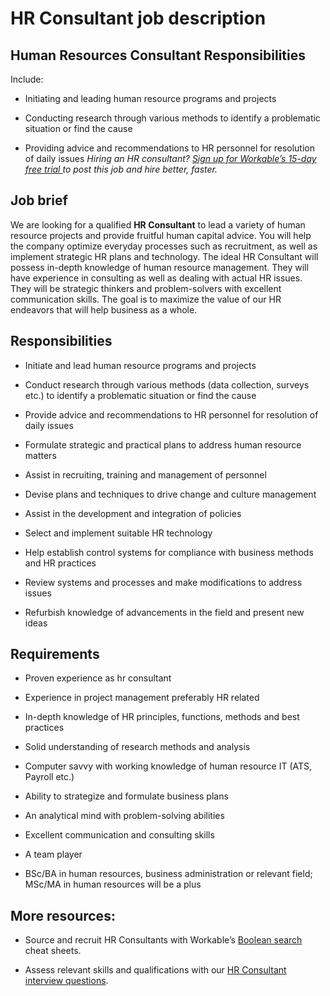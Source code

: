 # HR Consultant job description


## Human Resources Consultant Responsibilities

Include:

* Initiating and leading human resource programs and projects

* Conducting research through various methods to identify a problematic situation or find the cause

* Providing advice and recommendations to HR personnel for resolution of daily issues
<em>Hiring an HR consultant? <a href="https://www.workable.com/post-jobs-for-free/customize?wid=3693&amp;utm_page=hr-consultant-job-description&amp;utm_program=ad-unit-right&amp;utm_tracking=job-descriptions-human-resources-job-descriptions">Sign up for Workable’s 15-day free trial</a><a href="https://www.workable.com/recruiting-software/?utm_page=hr-consultant-job-description&amp;utm_program=cta-text&amp;utm_type=ats"> </a>to post this job and hire better, faster.</em>


## Job brief

We are looking for a qualified <b>HR Consultant</b> to lead a variety of human resource projects and provide fruitful human capital advice. You will help the company optimize everyday processes such as recruitment, as well as implement strategic HR plans and technology.
The ideal HR Consultant will possess in-depth knowledge of human resource management. They will have experience in consulting as well as dealing with actual HR issues. They will be strategic thinkers and problem-solvers with excellent communication skills.
The goal is to maximize the value of our HR endeavors that will help business as a whole.


## Responsibilities

* Initiate and lead human resource programs and projects

* Conduct research through various methods (data collection, surveys etc.) to identify a problematic situation or find the cause

* Provide advice and recommendations to HR personnel for resolution of daily issues

* Formulate strategic and practical plans to address human resource matters

* Assist in recruiting, training and management of personnel

* Devise plans and techniques to drive change and culture management

* Assist in the development and integration of policies

* Select and implement suitable HR technology

* Help establish control systems for compliance with business methods and HR practices

* Review systems and processes and make modifications to address issues

* Refurbish knowledge of advancements in the field and present new ideas


## Requirements

* Proven experience as hr consultant

* Experience in project management preferably HR related

* In-depth knowledge of HR principles, functions, methods and best practices

* Solid understanding of research methods and analysis

* Computer savvy with working knowledge of human resource IT (ATS, Payroll etc.)

* Ability to strategize and formulate business plans

* An analytical mind with problem-solving abilities

* Excellent communication and consulting skills

* A team player

* BSc/BA in human resources, business administration or relevant field; MSc/MA in human resources will be a plus

## More resources:
* Source and recruit HR Consultants with Workable’s <a href="https://resources.workable.com/find-hr-managers-boolean-search-strings">Boolean search</a> cheat sheets.

* Assess relevant skills and qualifications with our <a href="https://resources.workable.com/hr-consultant-interview-questions">HR Consultant interview questions</a>.
